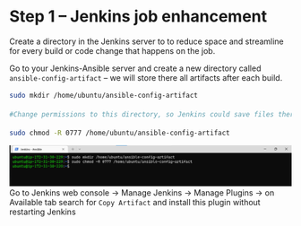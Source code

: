 # Step 1 – Jenkins job enhancement

Create a directory in the Jenkins server to to reduce space and streamline for every build or code change that happens on the job.

Go to your Jenkins-Ansible server and create a new directory called `ansible-config-artifact` – we will store there all artifacts after each build.

```bash
sudo mkdir /home/ubuntu/ansible-config-artifact

#Change permissions to this directory, so Jenkins could save files there

sudo chmod -R 0777 /home/ubuntu/ansible-config-artifact
```
![create a directory](./images/1.png)
Go to Jenkins web console -> Manage Jenkins -> Manage Plugins -> on Available tab search for `Copy Artifact` and install this plugin without restarting Jenkins

